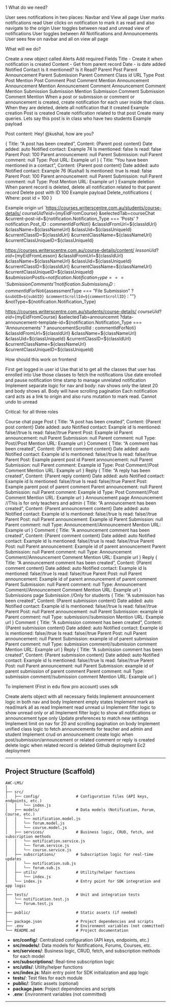 1
What do we need?

User sees notifications in two places: Navbar and View all page
User marks notifications read
User clicks on notification to mark it as read and also navigate to the origin 
User toggles between read and unread view of notifications
User toggles between All Notifications and Announcements
User sees few on navbar and all on view all page

What will we do?

Create a new object called Alerts
Add required Fields
Title - Create it when notification is created
Content - Get from parent record
Date - is date added
Notified Contact
Is it mentioned?
Is it Read?
Parent Post
Parent Announcement
Parent Submission
Parent Comment
Class id
URL
Type
Post
Post Mention
Post Comment
Post Comment Mention
Announcement 
Announcement Mention
Announcement Comment
Announcement Comment Mention
Submission
Submission Mention
Submission Comment
Submission Comment Mention
When a post or submission or comment or announcement is created, create notification for each user inside that class.
When they are deleted, delete all notification that it created
Example creation
Post is created
Create notification related to that post
Create many queries. Lets say this post is in class who have two students
Example payload

Post content: Hey! @kushal, how are you?

{
	Title: “A post has been created”,
	Content: {Parent post content}
	Date added: auto
	Notified contact: Example 74
	Is mentioned: false
	Is read: false
	Parent Post: 100
	Parent announcement: null
	Parent Submission: null
	Parent comment: null
	Type: Post
	URL: Example url
}
{
	Title: “You have been mentioned in a contact”,
	Content: {Parent post content}
	Date added: auto
	Notified contact: Example 76 (Kushal)
	Is mentioned: true
	Is read: false
	Parent Post: 100
	Parent announcement: null
	Parent Submission: null
	Parent comment: null
	Type: Post Mention
URL: Example url
}
Example deletion
When parent record is deleted, delete all notification related to that parent record
Delete post with ID 100
Example payload
	Delete_notifications {
		Where: post id = 100
}


Example origin url
`https://courses.writerscentre.com.au/students/course-details/
${courseUid}
?eid=${myEidFromCourse}
&selectedTab=courseChat
&current-post-id=${notification.Notification_Type === 'Posts' ? notification.Post_ID : commentIdForNoti}
&classIdFromUrl=${classIdUrl}
&className=${classNameUrl}
&classUid=${classUniqueId}
&currentClassID=${classIdUrl}
&currentClassName=${classNameUrl}
&currentClassUniqueID=${classUniqueId}

https://courses.writerscentre.com.au/course-details/content/
${lessonUid}
?eid=${myEidFromLesson}
&classIdFromUrl=${classIdUrl}
&className=${classNameUrl}
&classUid=${classUniqueId}
&currentClassID=${classIdUrl}
&currentClassName=${classNameUrl}
&currentClassUniqueID=${classUniqueId}
&submissionPostIs=${notification.Notification_Type === 'Submission Comments' ? notification.Submissions_ID : commentIdForNoti}${assessmentType === "File Submission" ? `
&subUID=${subUID}
&commentScrollId=${commentScrollID}` : ""}
&notType=${notification.Notification_Type}

https://courses.writerscentre.com.au/students/course-details/
${courseUid}
?eid=${myEidFromCourse}
&selectedTab=announcemnt
?data-announcement-template-id=${notification.Notification_Type === 'Announcements' ? anouncementScrollId : commentIdForNoti}
&classIdFromUrl=${classIdUrl}
&className=${classNameUrl}
&classUid=${classUniqueId}
&currentClassID=${classIdUrl}
&currentClassName=${classNameUrl}
&currentClassUniqueID=${classUniqueId}
        

How should this work on frontend

First get logged in user id
Use that id to get all the classes that user has enrolled into
Use those classes to fetch the notifications
Use date enrolled and pause notification time stamp to manage unrelated notification
Implement separate logic for nav and body: nav shows only the latest 20 and body shows all. Body will have scrolling pagination
Each notification card acts as a link to origin and also runs mutation to mark read. Cannot undo to unread



Critical: for all three roles

Course chat page
Post
{
	Title: “A post has been created”,
	Content: {Parent post content}
	Date added: auto
	Notified contact: Example id
	Is mentioned: false//true
	Is read: false//true
	Parent Post: Example id
	Parent announcement: null
	Parent Submission: null
	Parent comment: null
	Type: Post//Post Mention
	URL: Example url
}
Comment
	{
	Title: “A comment has been created”,
	Content: {Parent comment content}
	Date added: auto
	Notified contact: Example id
	Is mentioned: false//true
	Is read: false//true
	Parent Post: Example parent post id
	Parent announcement: null
	Parent Submission: null
	Parent comment: Example id
	Type: Post Comment//Post Comment Mention
	URL: Example url
}
Reply
		{
	Title: “A reply has been created”,
	Content: {Parent reply content}
	Date added: auto
	Notified contact: Example id
	Is mentioned: false//true
	Is read: false//true
	Parent Post: Example parent post of parent comment
	Parent announcement: null
	Parent Submission: null
	Parent comment: Example id
	Type: Post Comment//Post Comment Mention
	URL: Example url
}
Announcement page
Announcement //This is for only teachers and admin
		{
	Title: “A announcement has been created”,
	Content: {Parent announcement content}
	Date added: auto
	Notified contact: Example id
	Is mentioned: false//true
	Is read: false//true
	Parent Post: null
	Parent announcement: Example id
	Parent Submission: null
	Parent comment: null
	Type: Announcement//Announcement Mention
	URL: Example url
}
Comment
		{
	Title: “A announcement comment has been created”,
	Content: {Parent comment content}
	Date added: auto
	Notified contact: Example id
	Is mentioned: false//true
	Is read: false//true
	Parent Post: null
	Parent announcement: Example id of parent announcement
	Parent Submission: null
	Parent comment: null
	Type: Announcement Comment//Announcement Comment Mention
	URL: Example url
}
Reply
		{
	Title: “A announcement comment has been created”,
	Content: {Parent comment content}
	Date added: auto
	Notified contact: Example id
	Is mentioned: false//true
	Is read: false//true
	Parent Post: null
	Parent announcement: Example id of parent announcement of parent comment
	Parent Submission: null
	Parent comment: null
	Type: Announcement Comment//Announcement Comment Mention
	URL: Example url
}
Submissions page
Submission //Only for students
		{
	Title: “A submission has been created”,
	Content: {Parent submission content}
	Date added: auto
	Notified contact: Example id
	Is mentioned: false//true
	Is read: false//true
	Parent Post: null
	Parent announcement: null
	Parent Submission: example id
	Parent comment: null
	Type: submission//submission Mention
	URL: Example url
}
Comment
{
	Title: “A submission comment has been created”,
	Content: {Parent submission content}
	Date added: auto
	Notified contact: Example id
	Is mentioned: false//true
	Is read: false//true
	Parent Post: null
	Parent announcement: null
	Parent Submission: example id of parent submission
	Parent comment: null
	Type: submission comment//submission comment Mention
	URL: Example url
}
Reply
		{
	Title: “A submission comment has been created”,
	Content: {Parent submission content}
	Date added: auto
	Notified contact: Example id
	Is mentioned: false//true
	Is read: false//true
	Parent Post: null
	Parent announcement: null
	Parent Submission: example id of parent submission of parent comment
	Parent comment: null
	Type: submission comment//submission comment Mention
	URL: Example url
}



To implement (First in edu flow pro account) uses sdk

Create alerts object with all necessary fields
Implement announcement logic in both nav and body 
Implement empty states
Implement mark as read/mark all as read
Implement read unread ui
Implement filter logic to show unread only or all
Implement filter logic to show all notifications or announcement type only
Update preferences to match new settings 
Implement limit on nav for 20 and scrolling pagination on body 
Implement unified class logic to fetch announcements for teacher and admin and student
Implement crud on announcement
create logic when post/submission/announcement or related comment or reply is created
delete logic when related record is deleted
Github deployment
Ec2 deployment 

---

## Project Structure (Scaffold)

```
AWC-LMS/
│
├── src/
│   ├── config/                # Configuration files (API keys, endpoints, etc.)
│   │   └── index.js
│   ├── models/                # Data models (Notification, Forum, Course, etc.)
│   │   └── notification.model.js
│   │   └── forum.model.js
│   │   └── course.model.js
│   ├── services/              # Business logic, CRUD, fetch, and subscription methods
│   │   └── notification.service.js
│   │   └── forum.service.js
│   │   └── course.service.js
│   ├── subscriptions/         # Subscription logic for real-time updates
│   │   └── notification.sub.js
│   │   └── forum.sub.js
│   ├── utils/                 # Utility/helper functions
│   │   └── index.js
│   └── index.js               # Entry point for SDK integration and app logic
│
├── tests/                     # Unit and integration tests
│   └── notification.test.js
│   └── forum.test.js
│
├── public/                    # Static assets (if needed)
│
├── package.json               # Project dependencies and scripts
├── .env                       # Environment variables (not committed)
└── README.md                  # Project documentation
```

- **src/config/**: Centralized configuration (API keys, endpoints, etc.)
- **src/models/**: Data models for Notifications, Forums, Courses, etc.
- **src/services/**: Business logic, CRUD, fetch, and subscription methods for each model
- **src/subscriptions/**: Real-time subscription logic
- **src/utils/**: Utility/helper functions
- **src/index.js**: Main entry point for SDK initialization and app logic
- **tests/**: Test files for each module
- **public/**: Static assets (optional)
- **package.json**: Project dependencies and scripts
- **.env**: Environment variables (not committed)

---



